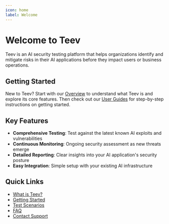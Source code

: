 ```yaml
---
icon: home
label: Welcome
---
```


# Welcome to Teev

Teev is an AI security testing platform that helps organizations identify and mitigate risks in their AI applications before they impact users or business operations.

## Getting Started

New to Teev? Start with our [Overview](/overview/) to understand what Teev is and explore its core features. Then check out our [User Guides](/user-guides/) for step-by-step instructions on getting started.

## Key Features

- **Comprehensive Testing**: Test against the latest known AI exploits and vulnerabilities
- **Continuous Monitoring**: Ongoing security assessment as new threats emerge  
- **Detailed Reporting**: Clear insights into your AI application's security posture
- **Easy Integration**: Simple setup with your existing AI infrastructure

## Quick Links

- [What is Teev?](/overview/what-is-teev/)
- [Getting Started](/user-guides/getting-started/)
- [Test Scenarios](/test-scenarios/)
- [FAQ](/user-guides/faqs/)
- [Contact Support](/troubleshooting/contact-support/)